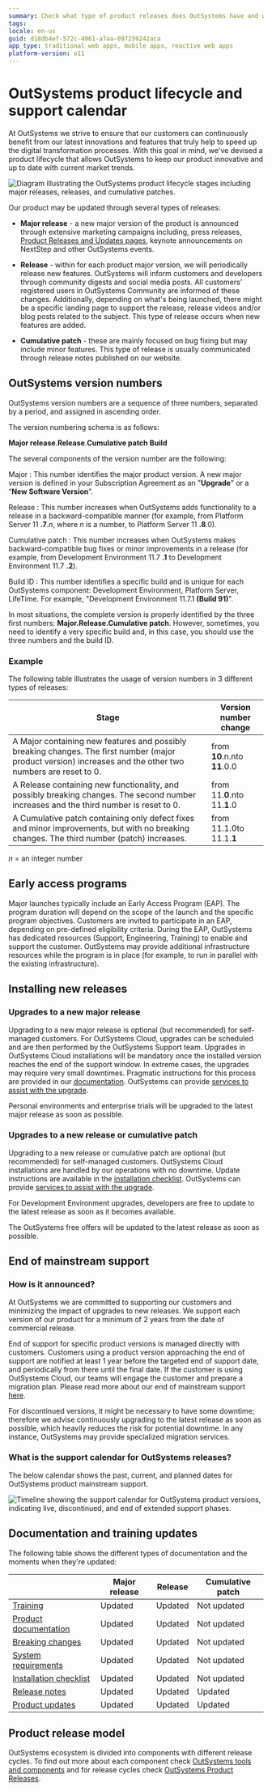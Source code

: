 ```yaml
---
summary: Check what type of product releases does OutSystems have and what you can expect from each one. Details about how OutSystems versions are numbered.
tags: 
locale: en-us
guid: d18db4ef-572c-4961-a7aa-097259242aca
app_type: traditional web apps, mobile apps, reactive web apps
platform-version: o11
---
```


# OutSystems product lifecycle and support calendar

At OutSystems we strive to ensure that our customers can continuously benefit from our latest innovations and features that truly help to speed up the digital transformation processes. With this goal in mind, we've devised a product lifecycle that allows OutSystems to keep our product innovative and up to date with current market trends.

![Diagram illustrating the OutSystems product lifecycle stages including major releases, releases, and cumulative patches.](images/product-lifecycle-diag.png "OutSystems Product Lifecycle Diagram")

Our product may be updated through several types of releases:

* **Major release** - a new major version of the product is announced through extensive marketing campaigns including, press releases, [Product Releases and Updates pages](https://www.outsystems.com/product-updates/), keynote announcements on NextStep and other OutSystems events.

* **Release** -  within for each product major version, we will periodically release new features. OutSystems will inform customers and developers through community digests and social media posts. All customers’ registered users in OutSystems Community are informed of these changes. Additionally, depending on what's being launched, there might be a specific landing page to support the release, release videos and/or blog posts related to the subject. This type of release occurs when new features are added.

* **Cumulative patch** - these are mainly focused on bug fixing but may include minor features. This type of release is usually communicated through release notes published on our website.

## OutSystems version numbers

OutSystems version numbers are a sequence of three numbers, separated by a period, and assigned in ascending order.

The version numbering schema is as follows:

**Major release**.**Release**.**Cumulative patch** **Build**

The several components of the version number are the following:

Major
:   This number identifies the major product version. A new major version is defined in your Subscription Agreement as an "**Upgrade**" or a “**New Software Version**”.

Release
:   This number increases when OutSystems adds functionality to a release in a backward-compatible manner (for example, from Platform Server 11 **.7**.*n*, where *n* is a number, to Platform Server 11 **.8**.0).

Cumulative patch
:   This number increases when OutSystems makes backward-compatible bug fixes or minor improvements in a release (for example, from Development Environment 11.7 **.1** to Development Environment 11.7 **.2**).

Build ID
:   This number identifies a specific build and is unique for each OutSystems component: Development Environment, Platform Server, LifeTime. For example, "Development Environment 11.7.1 **(Build 91)**".

In most situations, the complete version is properly identified by the three first numbers: **Major.Release.Cumulative patch**. However, sometimes, you need to identify a very specific build and, in this case, you should use the three numbers and the build ID.

### Example

The following table illustrates the usage of version numbers in 3 different types of releases:

| Stage | Version number change |
|---|---|
| A Major containing new features and possibly breaking changes. The first number (major product version) increases and the other two numbers are reset to 0. | from **10**.n.nto **11**.0.0 |
| A Release containing new functionality, and possibly breaking changes. The second number increases and the third number is reset to 0. | from 11.**0**.nto 11.**1**.0 |
| A Cumulative patch containing only defect fixes and minor improvements, but with no breaking changes. The third number (patch) increases. | from 11.1.0to 11.1.**1**  |


*n* = an integer number


## Early access programs

Major launches typically include an Early Access Program (EAP). The program duration will depend on the scope of the launch and the specific program objectives. Customers are invited to participate in an EAP, depending on pre-defined eligibility criteria. During the EAP, OutSystems has dedicated resources (Support, Engineering, Training) to enable and support the customer. OutSystems may provide additional infrastructure resources while the program is in place (for example, to run in parallel with the existing infrastructure).


## Installing new releases

### Upgrades to a new major release

Upgrading to a new major release is optional (but recommended) for self-managed customers. For OutSystems Cloud, upgrades can be scheduled and are then performed by the OutSystems Support team. Upgrades in OutSystems Cloud installations will be mandatory once the installed version reaches the end of the support window. In extreme cases, the upgrades may require very small downtimes. Pragmatic instructions for this process are provided in our [documentation](https://success.outsystems.com/Support/Enterprise_Customers/Upgrading/01_Upgrade_OutSystems_Platform). OutSystems can provide [services to assist with the upgrade](https://www.outsystems.com/evaluation-guide/professional-services).

Personal environments and enterprise trials will be upgraded to the latest major release as soon as possible.


### Upgrades to a new release or cumulative patch

Upgrading to a new release or cumulative patch are optional (but recommended) for self-managed customers. OutSystems Cloud installations are handled by our operations with no downtime. Update instructions are available in the [installation checklist](https://www.outsystems.com/Downloads/search/). OutSystems can provide [services to assist with the upgrade](https://www.outsystems.com/evaluation-guide/professional-services).

For Development Environment upgrades, developers are free to update to the latest release as soon as it becomes available.

The OutSystems free offers will be updated to the latest release as soon as possible.


## End of mainstream support

### How is it announced?

At OutSystems we are committed to supporting our customers and minimizing the impact of upgrades to new releases. We support each version of our product for a minimum of 2 years from the date of commercial release.

End of support for specific product versions is managed directly with customers. Customers using a product version approaching the end of support are notified at least 1 year before the targeted end of support date, and periodically from there until the final date. If the customer is using OutSystems Cloud, our teams will engage the customer and prepare a migration plan. Please read more about our end of mainstream support [here](https://www.outsystems.com/legal/success/support-terms-and-service-level-agreements-sla-of-the-outsystems-software/#end-of-support-for-older-software-versions).

For discontinued versions, it might be necessary to have some downtime; therefore we advise continuously upgrading to the latest release as soon as possible, which heavily reduces the risk for potential downtime. In any instance, OutSystems may provide specialized migration services.

### What is the support calendar for OutSystems releases? 

The below calendar shows the past, current, and planned dates for OutSystems product mainstream support.

![Timeline showing the support calendar for OutSystems product versions, indicating live, discontinued, and end of extended support phases.](images/product-lifecycle-cal-diag.png "OutSystems Support Calendar")


## Documentation and training updates

The following table shows the different types of documentation and the moments when they're updated:


| | Major release | Release | Cumulative patch |
|---|---|---|---|
| [Training](https://www.outsystems.com/learn) | Updated | Updated | Not updated |
| [Product documentation](https://success.outsystems.com/Documentation) | Updated | Updated | Not updated |
| [Breaking changes](https://success.outsystems.com/Support/Archive/11/OutSystems_Platform_side_effects_and_breaking_changes) | Updated | Updated | Not updated |
| [System requirements](https://success.outsystems.com/Documentation/11/Setting_Up_OutSystems/OutSystems_system_requirements) | Updated | Updated | Not updated |
| [Installation checklist](https://www.outsystems.com/Downloads/search/) | Updated | Updated | Not updated |
| [Release notes](https://success.outsystems.com/Support/Release_Notes) | Updated | Updated | Updated |
| [Product updates](https://www.outsystems.com/product-updates/) | Updated | Updated | Updated |

## Product release model

OutSystems ecosystem is divided into components with different release cycles. To find out more about each component check [OutSystems tools and components](https://www.outsystems.com/evaluation-guide/development-and-management-tools) and for release cycles check [OutSystems Product Releases](https://success.outsystems.com/Support/Enterprise_Customers/Upgrading/OutSystems_Release_Cycle).
